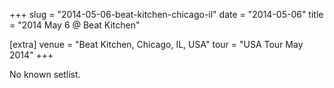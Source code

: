 +++
slug = "2014-05-06-beat-kitchen-chicago-il"
date = "2014-05-06"
title = "2014 May 6 @ Beat Kitchen"

[extra]
venue = "Beat Kitchen, Chicago, IL, USA"
tour = "USA Tour May 2014"
+++

No known setlist.
